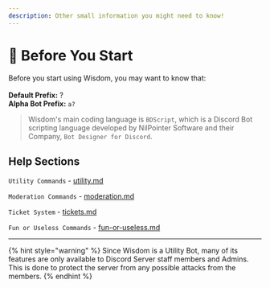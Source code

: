 ```yaml
---
description: Other small information you might need to know!
---
```


# 🛑 Before You Start

Before you start using Wisdom, you may want to know that:\
\
**Default Prefix:** ?\
**Alpha Bot Prefix:** `a?`

> Wisdom's main coding language is `BDScript`, which is a Discord Bot scripting language developed by NilPointer Software and their Company, `Bot Designer for Discord`.&#x20;

## Help Sections

`Utility Commands` - [utility.md](utility.md "mention")

`Moderation Commands` - [moderation.md](moderation.md "mention")

`Ticket System` - [tickets.md](tickets.md "mention")

`Fun or Useless Commands` - [fun-or-useless.md](fun-or-useless.md "mention")

***

{% hint style="warning" %}
Since Wisdom is a Utility Bot, many of its features are only available to Discord Server staff members and Admins. This is done to protect the server from any possible attacks from the members.
{% endhint %}
